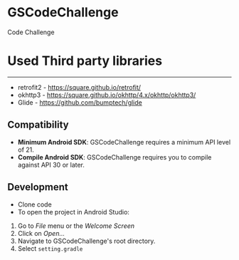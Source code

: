 # GSCodeChallenge
Code Challenge

# Used Third party libraries
----------------------------
* retrofit2 - https://square.github.io/retrofit/
* okhttp3 - https://square.github.io/okhttp/4.x/okhttp/okhttp3/
* Glide - https://github.com/bumptech/glide

Compatibility
-------------
 * **Minimum Android SDK**: GSCodeChallenge requires a minimum API level of 21.
 * **Compile Android SDK**: GSCodeChallenge requires you to compile against API 30 or later.

Development
-----------
* Clone code
* To open the project in Android Studio:

1. Go to *File* menu or the *Welcome Screen*
2. Click on *Open...*
3. Navigate to GSCodeChallenge's root directory.
4. Select `setting.gradle`

 
